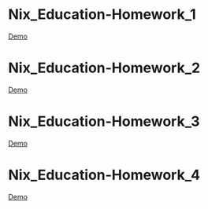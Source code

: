 # Nix_Education-Homework_1
[Demo](https://alexey1985-fe.github.io/Nix_Education-Homeworks/Yevkov--Nix-homework-1/)

# Nix_Education-Homework_2
[Demo](https://alexey1985-fe.github.io/Nix_Education-Homeworks/Yevkov--Nix-homework-2/)

# Nix_Education-Homework_3
[Demo](https://alexey1985-fe.github.io/Nix_Education-Homeworks/Yevkov--Nix-homework-3/)

# Nix_Education-Homework_4
[Demo](https://alexey1985-fe.github.io/Nix_Education-Homeworks/Yevkov--Nix-homework-4/)


